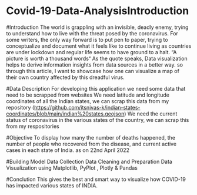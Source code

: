 # Covid-19-Data-AnalysisIntroduction

#Introduction
The world is grappling with an invisible, deadly enemy, trying to understand how to live with the threat posed by the coronavirus. 
For some writers, the only way forward is to put pen to paper, trying to conceptualize and document what it feels like to continue living as countries are under lockdown and regular life seems to have ground to a halt.
“A picture is worth a thousand words“
As the quote speaks, Data visualization helps to derive information insights from data sources in a better way. 
so through this article, I want to showcase how one can visualize a map of their own country  affected by this dreadful virus.

#Data Description
For developing this application we need some data that need to be scrapped from websites
We need latitude and longitude coordinates of all the Indian states, we can scrap this data from my repository (https://github.com/itsnivas-k/indian-states-coordinates/blob/main/indian%20states.geojson) 
We need the current status of coronavirus in the various states of the country, we can scrap this from my respositories 


#Objective
To display how many the number of deaths happened, the number of people who recovered from the disease, and current active cases in each state of India. as on 22nd April 2022

#Building Model
Data Collection
Data Cleaning and Preparation
Data Visualization using Matplotlib, PyPlot , Plotly & Pandas

#Conclution
This  gives the best and smart way to visualize how COVID-19 has impacted various states of INDIA. 


